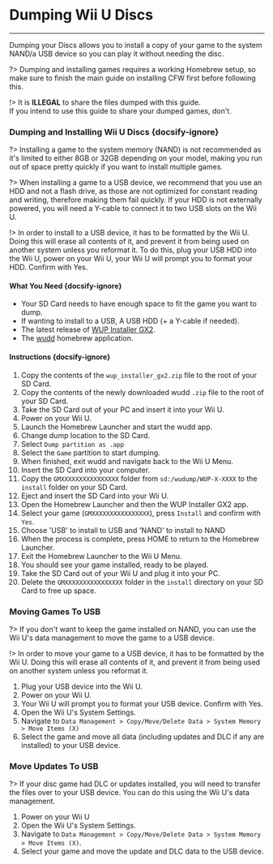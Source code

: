 # Dumping Wii U Discs
---
Dumping your Discs allows you to install a copy of your game to the system NAND/a USB device so you can play it without needing the disc.

?> Dumping and installing games requires a working Homebrew setup, so make sure to finish the main guide on installing CFW first before following this.

!> It is **ILLEGAL** to share the files dumped with this guide.  
If you intend to use this guide to share your dumped games, don't.

### Dumping and Installing Wii U Discs {docsify-ignore}

?> Installing a game to the system memory (NAND) is not recommended as it's limited to either 8GB or 32GB depending on your model, making you run out of space pretty quickly if you want to install multiple games.

?> When installing a game to a USB device, we recommend that you use an HDD and not a flash drive, as those are not optimized for constant reading and writing, therefore making them fail quickly. If your HDD is not externally powered, you will need a Y-cable to connect it to two USB slots on the Wii U.

!> In order to install to a USB device, it has to be formatted by the Wii U. Doing this will erase all contents of it, and prevent it from being used on another system unless you reformat it. To do this, plug your USB HDD into the Wii U, power on your Wii U, your Wii U will prompt you to format your HDD. Confirm with Yes.

#### What You Need {docsify-ignore}

- Your SD Card needs to have enough space to fit the game you want to dump.
- If wanting to install to a USB, A USB HDD (+ a Y-cable if needed).
- The latest release of [WUP Installer GX2](https://wiiubru.com/appstore/zips/wup_installer_gx2.zip).
- The [wudd](https://github.com/wiiu-env/wudd/releases) homebrew application.

#### Instructions {docsify-ignore}

1. Copy the contents of the `wup_installer_gx2.zip` file to the root of your SD Card.
1. Copy the contents of the newly downloaded wudd `.zip` file to the root of your SD Card.
1. Take the SD Card out of your PC and insert it into your Wii U.
1. Power on your Wii U.
1. Launch the Homebrew Launcher and start the wudd app.
1. Change dump location to the SD Card.
1. Select `Dump partition as .app`
1. Select the `Game` partition to start dumping.
1. When finished, exit wudd and navigate back to the Wii U Menu.
1. Insert the SD Card into your computer.
1. Copy the `GMXXXXXXXXXXXXXXXX` folder from `sd:/wudump/WUP-X-XXXX` to the `install` folder on your SD Card.
1. Eject and insert the SD Card into your Wii U.
1. Open the Homebrew Launcher and then the WUP Installer GX2 app.
1. Select your game (`GMXXXXXXXXXXXXXXXX`), press `Install` and confirm with `Yes`.
1. Choose 'USB' to install to USB and 'NAND' to install to NAND
1. When the process is complete, press HOME to return to the Homebrew Launcher.
1. Exit the Homebrew Launcher to the Wii U Menu.
1. You should see your game installed, ready to be played.
1. Take the SD Card out of your Wii U and plug it into your PC.
1. Delete the `GMXXXXXXXXXXXXXXXX` folder in the `install` directory on your SD Card to free up space.

### Moving Games To USB

?> If you don't want to keep the game installed on NAND, you can use the Wii U's data management to move the game to a USB device.

!> In order to move your game to a USB device, it has to be formatted by the Wii U. Doing this will erase all contents of it, and prevent it from being used on another system unless you reformat it.

1. Plug your USB device into the Wii U.
1. Power on your Wii U.
1. Your Wii U will prompt you to format your USB device. Confirm with Yes.
1. Open the Wii U's System Settings.
1. Navigate to `Data Management > Copy/Move/Delete Data > System Memory > Move Items (X)`
1. Select the game and move all data (including updates and DLC if any are installed) to your USB device.

### Move Updates To USB

?> If your disc game had DLC or updates installed, you will need to transfer the files over to your USB device. You can do this using the Wii U's data management.

1. Power on your Wii U
1. Open the Wii U's System Settings.
1. Navigate to `Data Management > Copy/Move/Delete Data > System Memory > Move Items (X)`.
1. Select your game and move the update and DLC data to the USB device.
